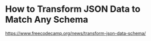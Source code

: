 # How to Transform JSON Data to Match Any Schema

<https://www.freecodecamp.org/news/transform-json-data-schema/>
